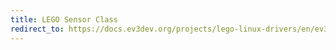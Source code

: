 ```yaml
---
title: LEGO Sensor Class
redirect_to: https://docs.ev3dev.org/projects/lego-linux-drivers/en/ev3dev-jessie/sensors.html#the-lego-sensor-subsytem
---
```

